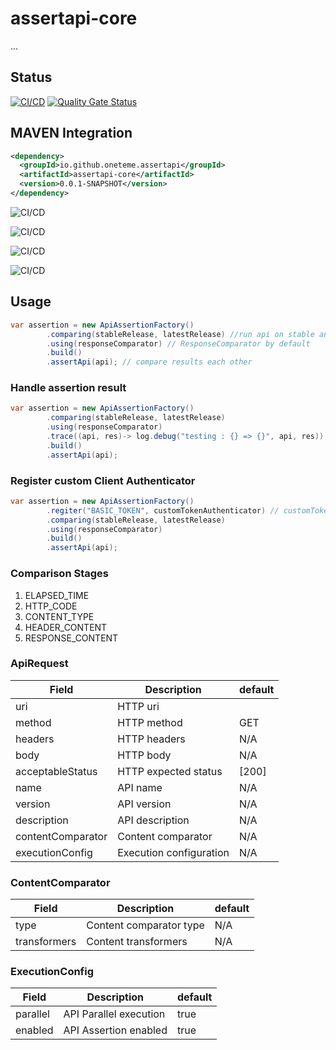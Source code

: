 
# assertapi-core

...

## Status
[![CI/CD](https://github.com/oneteme/assertapi-core/actions/workflows/main.yml/badge.svg?branch=develop)](https://github.com/oneteme/assertapi-core/actions/workflows/main.yml)
[![Quality Gate Status](https://sonarcloud.io/api/project_badges/measure?project=oneteme_assertapi-core&metric=alert_status)](https://sonarcloud.io/summary/new_code?id=oneteme_assertapi-core)


## MAVEN Integration


```xml
<dependency>
  <groupId>io.github.oneteme.assertapi</groupId>
  <artifactId>assertapi-core</artifactId>
  <version>0.0.1-SNAPSHOT</version>
</dependency>
```
![CI/CD](https://raw.githubusercontent.com/oneteme/assertapi-core/main/doc/diagram/integration.diagram.svg)

![CI/CD](https://raw.githubusercontent.com/oneteme/assertapi-core/main/doc/diagram/usecase.diagram.svg)

![CI/CD](https://raw.githubusercontent.com/oneteme/assertapi-core/main/doc/diagram/overview.diagram.svg)

![CI/CD](https://raw.githubusercontent.com/oneteme/assertapi-core/main/doc/diagram/setup.diagram.svg)

## Usage

```java
var assertion = new ApiAssertionFactory()
        .comparing(stableRelease, latestRelease) //run api on stable and latest server
        .using(responseComparator) // ResponseComparator by default
        .build() 
        .assertApi(api); // compare results each other
```

### Handle assertion result

```java
var assertion = new ApiAssertionFactory()
        .comparing(stableRelease, latestRelease)
        .using(responseComparator)
        .trace((api, res)-> log.debug("testing : {} => {}", api, res)) //log api compare result
        .build()
        .assertApi(api);
```

### Register custom Client Authenticator

```java
var assertion = new ApiAssertionFactory()
        .regiter("BASIC_TOKEN", customTokenAuthenticator) // customTokenAuthenticator must implements ClientAuthenticator
        .comparing(stableRelease, latestRelease)
        .using(responseComparator)
        .build()
        .assertApi(api);
```

### Comparison Stages

  
  1. ELAPSED_TIME
  2. HTTP_CODE
  3. CONTENT_TYPE
  4. HEADER_CONTENT
  5. RESPONSE_CONTENT


### ApiRequest
| Field             | Description             | default |
| ----------------  | ----------------------- | ------- |
| uri               | HTTP uri                |         |
| method            | HTTP method             | GET     |
| headers           | HTTP headers            | N/A     |
| body              | HTTP body               | N/A     |
| acceptableStatus  | HTTP expected status    | [200]   |
| name              | API name                | N/A     |
| version           | API version             | N/A     |
| description       | API description         | N/A     |
| contentComparator | Content comparator      | N/A     |
| executionConfig   | Execution configuration | N/A     |

### ContentComparator
| Field             | Description             | default |
| ----------------  | ----------------------- | ------- |
| type              | Content comparator type | N/A     |
| transformers      | Content transformers    | N/A     |

### ExecutionConfig
| Field             | Description             | default |
| ----------------  | ----------------------- | ------- |
| parallel          | API Parallel execution  | true    |
| enabled           | API Assertion enabled   | true    |
